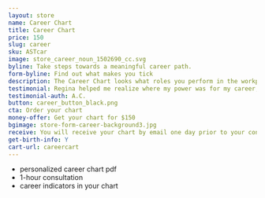 ```yaml
---
layout: store
name: Career Chart
title: Career Chart
price: 150
slug: career
sku: ASTcar
image: store_career_noun_1502690_cc.svg
byline: Take steps towards a meaningful career path.
form-byline: Find out what makes you tick
description: The Career Chart looks what roles you perform in the workplace, how to capitalize on your talents and how you gain status, success and prominence.
testimonial: Regina helped me realize where my power was for my career, how to best handle issues that arise in that domain, and what to simply not worry about anymore.
testimonial-auth: A.C.
button: career_button_black.png
cta: Order your chart
money-offer: Get your chart for $150
bgimage: store-form-career-background3.jpg
receive: You will receive your chart by email one day prior to your consultation.
get-birth-info: Y
cart-url: careercart
---
```

<!-- STORE -->
- personalized career chart pdf
- 1-hour consultation
- career indicators in your chart
